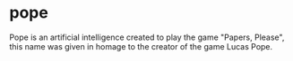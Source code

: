 # pope
Pope is an artificial intelligence created to play the game "Papers, Please", this name was given in homage to the creator of the game Lucas Pope.

